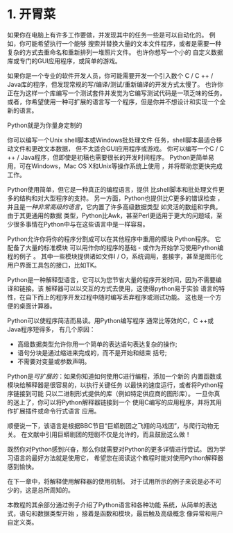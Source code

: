 <h1>1. 开胃菜</h1>

<p>如果你在电脑上有许多工作要做，并发现其中的任务一些是可以自动化的。 例如，你可能希望执行一个能够
搜索并替换大量的文本文件程序，或者是需要一种复杂的方式去重命名和重新排列一堆照片文件。 也许你想写一个小的
自定义数据库或专门的GUI应用程序，或简单的游戏。
</p>
<p>
如果你是一个专业的软件开发人员，你可能需要开发一个引入数个
C / C ++ / Java库的程序，但发现常规的写/编译/测试/重新编译的开发方式太慢了。 也许你正在为这样一个库编写一个测试套件并发觉为它编写测试代码是一项乏味的任务。 或者，你希望使用一种可扩展的语言写一个程序，但是你并不想设计和实现一个全新的语言。
</p>
<p>Python就是为你量身定制的</p>
<p>你可以编写一个Unix shell脚本或Windows批处理文件
任务，shell脚本最适合移动文件和更改文本数据，
但不太适合GUI应用程序或游戏。 
你可以编写一个C / C ++ / Java程序，但即使是初稿也需要很长的开发时间程序。 Python更简单易用，可在Windows，Mac OS X和Unix等操作系统上使用
，并将帮助您更快完成工作。
</p>
<p>Python使用简单，但它是一种真正的编程语言，提供
比shell脚本和批处理文件更多的结构和对大型程序的支持。
 另一方面，Python也提供比C更多的错误检查
，并且是<em>一种非常高级的语言</em>，它内置了许多高级数据类型
如灵活的数组和字典。 由于其更通用的数据
类型，Python比Awk，甚至Perl更适用于更大的问题域，至少很多事情在Python中与在这些语言中是一样容易。
</p>
<p>
Python允许你将你的程序分割成可以在其他程序中重用的模块
Python程序。 它配备了大量的标准模块
可以用作你的程序的基础 - 或作为开始学习使用Python编程的例子
。 其中一些模块提供诸如文件I / O，系统调用，套接字，甚至是图形化用户界面工具包的接口，比如TK。
</p>
<p>
Python是一种解释型语言，它可以为您节省大量的程序开发时间，因为不需要编译和链接。该
解释器可以以交互的方式去使用，这使得python易于实验
语言的特性，在自下而上的程序开发过程中随时编写丢弃程序或测试功能。 这也是一个方便的桌面计算器。
</p>
<p>Python可以使程序简洁而易读。用Python编写程序
通常比等效的C，C ++或Java程序短得多，
有几个原因：
</p>
<ul>
<li>高级数据类型允许你用一个简单的表达语句表达复杂的操作;</li>
<li>语句分块是通过缩进来完成的，而不是开始和结束
括号;</li>
<li>不需要对变量或参数声明。</li>
</ul>
<p>Python是<em>可扩展的</em>：如果你知道如何使用C进行编程，添加一个新的
内置函数或模块给解释器是很容易的，以执行关键任务
以最快的速度运行，或者将Python程序链接到可能
只以二进制形式提供的库（例如特定供应商的图形库）。
一旦你真的迷上了，你可以将Python解释器链接到一个
使用C编写的应用程序，并将其用作扩展插件或命令行式语言
应用。
</p>
<p>
顺便说一下，该语言是根据BBC节目“巨蟒剧团之飞翔的马戏团”，与爬行动物无关。
在文献中引用巨蟒剧团的短剧不仅是允许的，而且鼓励这么做！
</p>
<p>
既然你对Python感到兴奋，那么你就需要对Python的更多详情进行尝试。 因为学习语言的最好方法就是使用它，
希望您在阅读这个教程时能对使用Python解释器感到愉快。
</p>
<p>
在下一章中，将解释使用解释器的使用机制。 对于试用所示的例子来说是必不可少的，这是总所周知的。
</p>
<p>
本教程的其余部分通过例子介绍了Python语言和各种功能
系统，从简单的表达式，语句和数据类型开始
，接着是函数和模块，最后触及高级概念
像异常和用户自定义类。
</p>
</div>


